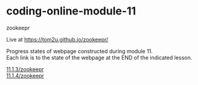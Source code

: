 # coding-online-module-11

zookeepr  

Live at https://tom2u.github.io/zookeepr/  

Progress states of webpage constructed during module 11.  
Each link is to the state of the webpage at the END of the indicated lesson.  

[11.1.3/zookeepr](https://tom2u.github.io/coding-online-module-11/11.1.3/zookeepr)  
[11.1.4/zookeepr](https://tom2u.github.io/coding-online-module-11/11.1.4/zookeepr)  
